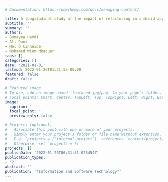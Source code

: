 ```yaml
---
# Documentation: https://wowchemy.com/docs/managing-content/

title: A longitudinal study of the impact of refactoring in android applications
subtitle: ''
summary: ''
authors:
- Oumayma Hamdi
- Ali Ouni
- Mel Ó Cinnéide
- Mohamed Wiem Mkaouer
tags: []
categories: []
date: '2021-01-01'
lastmod: 2022-01-26T01:31:53-05:00
featured: false
draft: false

# Featured image
# To use, add an image named `featured.jpg/png` to your page's folder.
# Focal points: Smart, Center, TopLeft, Top, TopRight, Left, Right, BottomLeft, Bottom, BottomRight.
image:
  caption: ''
  focal_point: ''
  preview_only: false

# Projects (optional).
#   Associate this post with one or more of your projects.
#   Simply enter your project's folder or file name without extension.
#   E.g. `projects = ["internal-project"]` references `content/project/deep-learning/index.md`.
#   Otherwise, set `projects = []`.
projects: []
publishDate: '2022-01-26T06:31:51.025454Z'
publication_types:
- '2'
abstract: ''
publication: '*Information and Software Technology*'
---
```

